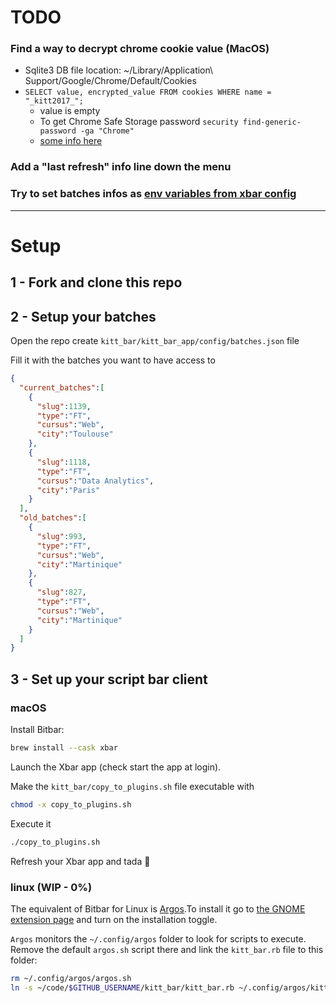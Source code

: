 # TODO
### Find a way to decrypt chrome cookie value (MacOS)
- Sqlite3 DB file location: ~/Library/Application\ Support/Google/Chrome/Default/Cookies
- `SELECT value, encrypted_value FROM cookies WHERE name = "_kitt2017_";`
  - value is empty
  - To get Chrome Safe Storage password `security find-generic-password -ga "Chrome"`
  - [some info here](https://stackoverflow.com/questions/57646301/decrypt-chrome-cookies-from-sqlite-db-on-mac-os)
### Add a "last refresh" info line down the menu
### Try to set batches infos as [env variables from xbar config](https://github.com/matryer/xbar-plugins/blob/main/CONTRIBUTING.md#plugin-with-variables)




--------------------------------------------------------------------------------------------------------------------------
# Setup


## 1 - Fork and clone this repo


## 2 - Setup your batches

Open the repo
create `kitt_bar/kitt_bar_app/config/batches.json` file

Fill it with the batches you want to have access to
```json
{
  "current_batches":[
    {
      "slug":1139,
      "type":"FT",
      "cursus":"Web",
      "city":"Toulouse"
    },
    {
      "slug":1118,
      "type":"FT",
      "cursus":"Data Analytics",
      "city":"Paris"
    }
  ],
  "old_batches":[
    {
      "slug":993,
      "type":"FT",
      "cursus":"Web",
      "city":"Martinique"
    },
    {
      "slug":827,
      "type":"FT",
      "cursus":"Web",
      "city":"Martinique"
    }
  ]
}
```


## 3 - Set up your script bar client

### macOS

Install Bitbar:

```bash
brew install --cask xbar
```

Launch the Xbar app (check start the app at login).

Make the `kitt_bar/copy_to_plugins.sh` file executable with
```bash
chmod -x copy_to_plugins.sh
```

Execute it
```bash
./copy_to_plugins.sh
```

Refresh your Xbar app and tada 🥳

### linux (WIP - 0%)

The equivalent of Bitbar for Linux is [Argos](https://github.com/p-e-w/argos).To install it go to [the GNOME extension page](https://extensions.gnome.org/extension/1176/argos/) and turn on the installation toggle.

`Argos` monitors the `~/.config/argos` folder to look for scripts to execute. Remove the default `argos.sh` script there and link the `kitt_bar.rb` file to this folder:

```bash
rm ~/.config/argos/argos.sh
ln -s ~/code/$GITHUB_USERNAME/kitt_bar/kitt_bar.rb ~/.config/argos/kitt_bar.rb
```
